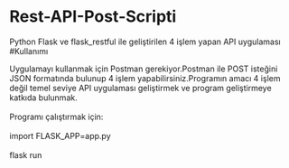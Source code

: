 # Rest-API-Post-Scripti
Python Flask ve flask_restful ile geliştirilen 4 işlem yapan API uygulaması
#Kullanımı

Uygulamayı kullanmak için Postman gerekiyor.Postman ile POST isteğini JSON formatında bulunup 4 işlem yapabilirsiniz.Programın amacı 4 işlem değil temel seviye API uygulaması geliştirmek ve program geliştirmeye katkıda bulunmak.
<br><br>
Programı çalıştırmak için:<br><br>
import FLASK_APP=app.py<br><br>
flask run
